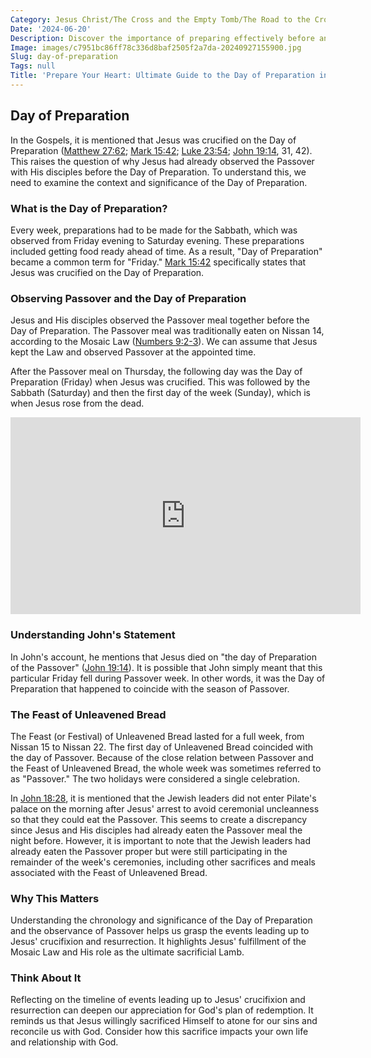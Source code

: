 ```yaml
---
Category: Jesus Christ/The Cross and the Empty Tomb/The Road to the Cross
Date: '2024-06-20'
Description: Discover the importance of preparing effectively before an important event or task. Learn strategies and tips for maximizing productivity on your day of preparation.
Image: images/c7951bc86ff78c336d8baf2505f2a7da-20240927155900.jpg
Slug: day-of-preparation
Tags: null
Title: 'Prepare Your Heart: Ultimate Guide to the Day of Preparation in Christian Faith'
---
```


## Day of Preparation

In the Gospels, it is mentioned that Jesus was crucified on the Day of Preparation ([Matthew 27:62](https://www.bibleref.com/Matthew/27/Matthew-27-62.html); [Mark 15:42](https://www.bibleref.com/Mark/15/Mark-15-42.html); [Luke 23:54](https://www.bibleref.com/Luke/23/Luke-23-54.html); [John 19:14](https://www.bibleref.com/John/19/John-19-14.html), 31, 42). This raises the question of why Jesus had already observed the Passover with His disciples before the Day of Preparation. To understand this, we need to examine the context and significance of the Day of Preparation.

### What is the Day of Preparation?

Every week, preparations had to be made for the Sabbath, which was observed from Friday evening to Saturday evening. These preparations included getting food ready ahead of time. As a result, "Day of Preparation" became a common term for "Friday." [Mark 15:42](https://www.bibleref.com/Mark/15/Mark-15-42.html) specifically states that Jesus was crucified on the Day of Preparation.

### Observing Passover and the Day of Preparation

Jesus and His disciples observed the Passover meal together before the Day of Preparation. The Passover meal was traditionally eaten on Nissan 14, according to the Mosaic Law ([Numbers 9:2-3](https://www.bibleref.com/Numbers/9/Numbers-9-2.html)). We can assume that Jesus kept the Law and observed Passover at the appointed time. 

After the Passover meal on Thursday, the following day was the Day of Preparation (Friday) when Jesus was crucified. This was followed by the Sabbath (Saturday) and then the first day of the week (Sunday), which is when Jesus rose from the dead.


<iframe width="560" height="315" src="https://www.youtube.com/embed/0N20v9E0c1E" frameborder="0" allow="autoplay; encrypted-media" allowfullscreen></iframe>


### Understanding John's Statement

In John's account, he mentions that Jesus died on "the day of Preparation of the Passover" ([John 19:14](https://www.bibleref.com/John/19/John-19-14.html)). It is possible that John simply meant that this particular Friday fell during Passover week. In other words, it was the Day of Preparation that happened to coincide with the season of Passover.

### The Feast of Unleavened Bread

The Feast (or Festival) of Unleavened Bread lasted for a full week, from Nissan 15 to Nissan 22. The first day of Unleavened Bread coincided with the day of Passover. Because of the close relation between Passover and the Feast of Unleavened Bread, the whole week was sometimes referred to as "Passover." The two holidays were considered a single celebration.

In [John 18:28](https://www.bibleref.com/John/18/John-18-28.html), it is mentioned that the Jewish leaders did not enter Pilate's palace on the morning after Jesus' arrest to avoid ceremonial uncleanness so that they could eat the Passover. This seems to create a discrepancy since Jesus and His disciples had already eaten the Passover meal the night before. However, it is important to note that the Jewish leaders had already eaten the Passover proper but were still participating in the remainder of the week's ceremonies, including other sacrifices and meals associated with the Feast of Unleavened Bread.

### Why This Matters

Understanding the chronology and significance of the Day of Preparation and the observance of Passover helps us grasp the events leading up to Jesus' crucifixion and resurrection. It highlights Jesus' fulfillment of the Mosaic Law and His role as the ultimate sacrificial Lamb.

### Think About It

Reflecting on the timeline of events leading up to Jesus' crucifixion and resurrection can deepen our appreciation for God's plan of redemption. It reminds us that Jesus willingly sacrificed Himself to atone for our sins and reconcile us with God. Consider how this sacrifice impacts your own life and relationship with God.